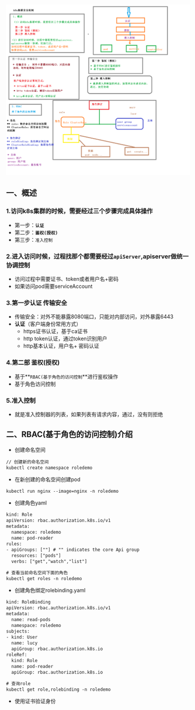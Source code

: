 ![24-k8s集群安全机制](../images/24-k8s集群安全机制.png)

## 一、概述

### 1.访问k8s集群的时候，需要经过三个步骤完成具体操作

+ 第一步：**`认证`**
+ 第二步：**`鉴权(授权)`**
+ 第三步：`准入控制`

### 2.进入访问时候，过程找那个都需要经过`apiServer`,apiserver做统一协调控制

+ 访问过程中需要证书、token或者用户名+密码
+ 如果访问pod需要serviceAccount

### 3.第一步认证 传输安全

+ 传输安全：对外不能暴露8080端口，只能对内部访问，对外暴露6443
+ **认证**（客户端身份常用方式）
  + https证书认证，基于ca证书
  + http token认证，通过token识别用户
  + http基本认证，用户名+ 密码认证

### 4.第二部 鉴权(授权)

+ 基于**`RBAC(基于角色的访问控制`**进行鉴权操作
+ 基于角色访问控制

### 5.准入控制

+ 就是准入控制器的列表，如果列表有请求内容，通过，没有则拒绝



## 二、RBAC(基于角色的访问控制)介绍

+ 创建命名空间

```
// 创建新的命名空间
kubectl create namespace roledemo
```

+ 在新创建的命名空间创建pod

```
kubectl run nginx --image=nginx -n roledemo
```

+ 创建角色yaml

```
kind: Role
apiVersion: rbac.authorization.k8s.io/v1
metadata:
  namespace: roledemo
  name: pod-reader
rules:
- apiGroups: [""] # "" indicates the core Api group
  resources: ["pods"]
  verbs: ["get","watch","list"]
```

```
# 查看当前命名空间下面的角色
kubectl get roles -n roledemo
```

+ 创建角色绑定rolebinding.yaml

```
kind: RoleBinding
apiVersion: rbac.authorization.k8s.io/v1
metadata:
  name: read-pods
  namespace: roledemo
subjects:
- kind: User
  name: lucy
  apiGroup: rbac.authorization.k8s.io
roleRef:
  kind: Role
  name: pod-reader
  apiGroup: rbac.authorization.k8s.io
```

```
# 查询role
kubectl get role,rolebinding -n roledemo
```

+ 使用证书验证身份





